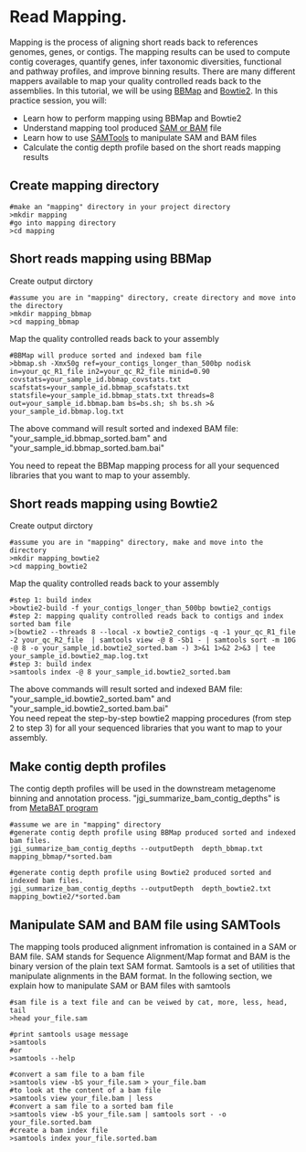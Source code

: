 # Read Mapping.
Mapping is the process of aligning short reads back to references genomes, genes, or contigs. The mapping results can be used to compute contig coverages, quantify genes, infer taxonomic diversities, functional and pathway profiles, and improve binning results. There are many different mappers available to map your quality controlled reads back to the assemblies. In this tutorial, we will be using [BBMap](https://jgi.doe.gov/data-and-tools/bbtools/) and [Bowtie2](http://bowtie-bio.sourceforge.net/bowtie2/index.shtml). In this practice session, you will:

* Learn how to perform mapping using BBMap and Bowtie2
* Understand mapping tool produced [SAM or BAM](https://genome.sph.umich.edu/wiki/SAM) file
* Learn how to use [SAMTools](http://www.htslib.org/) to manipulate SAM and BAM files
* Calculate the contig depth profile based on the short reads mapping results

## Create mapping directory
```
#make an "mapping" directory in your project directory
>mkdir mapping
#go into mapping directory
>cd mapping
```
## Short reads mapping using BBMap
Create output dirctory
```
#assume you are in "mapping" directory, create directory and move into the directory
>mkdir mapping_bbmap
>cd mapping_bbmap
```
Map the quality controlled reads back to your assembly
```
#BBMap will produce sorted and indexed bam file 
>bbmap.sh -Xmx50g ref=your_contigs_longer_than_500bp nodisk in=your_qc_R1_file in2=your_qc_R2_file minid=0.90 covstats=your_sample_id.bbmap_covstats.txt scafstats=your_sample_id.bbmap_scafstats.txt statsfile=your_sample_id.bbmap_stats.txt threads=8 out=your_sample_id.bbmap.bam bs=bs.sh; sh bs.sh >& your_sample_id.bbmap.log.txt
```
The above command will result sorted and indexed BAM file: "your_sample_id.bbmap_sorted.bam" and "your_sample_id.bbmap_sorted.bam.bai"  

You need to repeat the BBMap mapping process for all your sequenced libraries that you want to map to your assembly.
## Short reads mapping using Bowtie2
Create output dirctory
```
#assume you are in "mapping" directory, make and move into the directory
>mkdir mapping_bowtie2
>cd mapping_bowtie2
```
Map the quality controlled reads back to your assembly
```
#step 1: build index
>bowtie2-build -f your_contigs_longer_than_500bp bowtie2_contigs
#step 2: mapping quality controlled reads back to contigs and index sorted bam file
>(bowtie2 --threads 8 --local -x bowtie2_contigs -q -1 your_qc_R1_file -2 your_qc_R2_file  | samtools view -@ 8 -Sb1 - | samtools sort -m 10G -@ 8 -o your_sample_id.bowtie2_sorted.bam -) 3>&1 1>&2 2>&3 | tee your_sample_id.bowtie2_map.log.txt
#step 3: build index
>samtools index -@ 8 your_sample_id.bowtie2_sorted.bam
```
The above commands will result sorted and indexed BAM file: "your_sample_id.bowtie2_sorted.bam" and "your_sample_id.bowtie2_sorted.bam.bai"  
You need repeat the step-by-step bowtie2 mapping procedures (from step 2 to step 3) for all your sequenced libraries that you want to map to your assembly.
## Make contig depth profiles
The contig depth profiles will be used in the downstream metagenome binning and annotation process. "jgi_summarize_bam_contig_depths" is from [MetaBAT program](https://bitbucket.org/berkeleylab/metabat/src/master/)
```
#assume we are in "mapping" directory
#generate contig depth profile using BBMap produced sorted and indexed bam files.
jgi_summarize_bam_contig_depths --outputDepth  depth_bbmap.txt mapping_bbmap/*sorted.bam

#generate contig depth profile using Bowtie2 produced sorted and indexed bam files.
jgi_summarize_bam_contig_depths --outputDepth  depth_bowtie2.txt mapping_bowtie2/*sorted.bam
```
## Manipulate SAM and BAM file using SAMTools  
The mapping tools produced alignment infromation is contained in a SAM or BAM file. SAM stands for Sequence Alignment/Map format and BAM is the binary version of the plain text SAM format. Samtools is a set of utilities that manipulate alignments in the BAM format. In the following section, we explain how to manipulate SAM or BAM files with samtools 
```
#sam file is a text file and can be veiwed by cat, more, less, head, tail
>head your_file.sam

#print samtools usage message
>samtools
#or 
>samtools --help

#convert a sam file to a bam file
>samtools view -bS your_file.sam > your_file.bam
#to look at the content of a bam file
>samtools view your_file.bam | less
#convert a sam file to a sorted bam file
>samtools view -bS your_file.sam | samtools sort - -o your_file.sorted.bam
#create a bam index file
>samtools index your_file.sorted.bam
```
